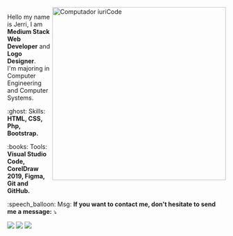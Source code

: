 <img src="https://w7.pngwing.com/pngs/519/64/png-transparent-black-laptop-computer-illustration-computer-programming-web-development-computer-software-programming-language-theme-coder-electronics-gadget-internet.png" min-width="400px" max-width="400px" width="400px" align="right" alt="Computador iuriCode">


<p align="left"> 
  Hello my name is Jerri, I am <strong>Medium Stack Web Developer</strong> and <strong>Logo Designer</strong>.<br>
  I'm majoring in Computer Engineering and Computer Systems.
</p>

<p align="left">
  :ghost: Skills: <strong>HTML, CSS, Php, Bootstrap.</strong>
</p>

<p align="left">
  :books: Tools: <strong>Visual Studio Code, CorelDraw 2019, Figma, Git and GitHub.</strong>
</p>

<p align="left">
  :speech_balloon: Msg: <strong>If you want to contact me, don't hesitate to send me a message:</strong> ⤵️
</p>

<p align="left">
  <a href="https://www.facebook.com/iuricode/" alt="Facebook">
  <img src="https://img.shields.io/badge/-Facebook-3b5998?style=for-the-badge&logo=facebook&logoColor=white&link=https://www.facebook.com/jeras.dx.xb"/></a>
  
  <a href="https://www.instagram.com/iuricoding/" alt="Instagram">
  <img src="https://img.shields.io/badge/-Instagram-DF0174?style=for-the-badge&logo=instagram&logoColor=white&link=https://www.instagram.com/salensejeras/"/></a>
  
  <a href="https://www.linkedin.com/in/iuricode" alt="Linkedin">
  <img src="https://img.shields.io/badge/-Linkedin-0e76a8?style=for-the-badge&logo=Linkedin&logoColor=white&link=https://www.linkedin.com/in/jeras1995/" /></a>
</p>  
